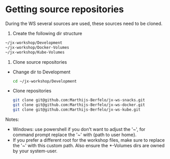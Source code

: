 # Getting source repositories
During the WS several sources are used, these sources need to be cloned.

1. Create the following dir structure
  ```bash
  ~/jx-workshop/Development
  ~/jx-workshop/Docker-Volumes
  ~/jx-workshop/Kube-Volumes
  ```

1. Clone source repositories
  - Change dir to Development
    ```bash
    cd ~/jx-workshop/Development
    ```
  - Clone repositories
    ```bash
    git clone git@github.com:Marthijs-Berfelo/jx-ws-snacks.git
    git clone git@github.com:Marthijs-Berfelo/jx-ws-docker.git
    git clone git@github.com:Marthijs-Berfelo/jx-ws-kube.git
    ```

Notes:
  - Windows: use powershell if you don't want to adjust the '\~', for command prompt replace the '\~' with {path to user home}.
  - If you prefer a different root for the workshop files, make sure to replace the '\~' with this custom path. Also ensure the *-Volumes dirs are owned by your system-user.

